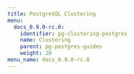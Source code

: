 ```yaml
---
title: PostgreSQL Clustering
menu:
  docs_0.9.0-rc.0:
    identifier: pg-clustering-postgres
    name: Clustering
    parent: pg-postgres-guides
    weight: 20
menu_name: docs_0.9.0-rc.0
---
```


